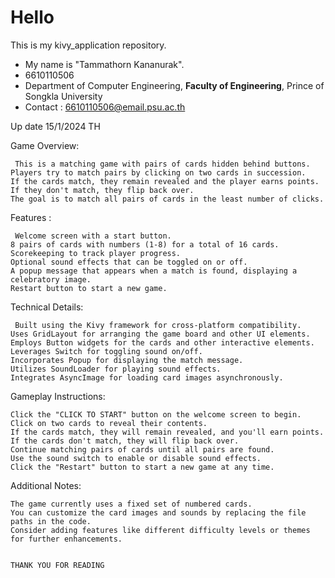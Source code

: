 # Hello
This is my kivy_application repository.
* My name is "Tammathorn Kananurak".
* 6610110506
* Department of Computer Engineering, **Faculty of Engineering**, Prince of Songkla University
* Contact : 6610110506@email.psu.ac.th

Up date 15/1/2024 TH

  	
Game Overview:

	 This is a matching game with pairs of cards hidden behind buttons.
	Players try to match pairs by clicking on two cards in succession.
	If the cards match, they remain revealed and the player earns points.
	If they don't match, they flip back over.
	The goal is to match all pairs of cards in the least number of clicks.

	
Features :
 
	 Welcome screen with a start button.
	8 pairs of cards with numbers (1-8) for a total of 16 cards.
	Scorekeeping to track player progress.
	Optional sound effects that can be toggled on or off.
	A popup message that appears when a match is found, displaying a celebratory image.
	Restart button to start a new game.

Technical Details:

	 Built using the Kivy framework for cross-platform compatibility.
	Uses GridLayout for arranging the game board and other UI elements.
	Employs Button widgets for the cards and other interactive elements.
	Leverages Switch for toggling sound on/off.
	Incorporates Popup for displaying the match message.
	Utilizes SoundLoader for playing sound effects.
	Integrates AsyncImage for loading card images asynchronously.


Gameplay Instructions:

	Click the "CLICK TO START" button on the welcome screen to begin.
	Click on two cards to reveal their contents.
	If the cards match, they will remain revealed, and you'll earn points.
	If the cards don't match, they will flip back over.
	Continue matching pairs of cards until all pairs are found.
	Use the sound switch to enable or disable sound effects.
	Click the "Restart" button to start a new game at any time.


Additional Notes:

	The game currently uses a fixed set of numbered cards.
	You can customize the card images and sounds by replacing the file paths in the code.
	Consider adding features like different difficulty levels or themes for further enhancements.


	THANK YOU FOR READING

